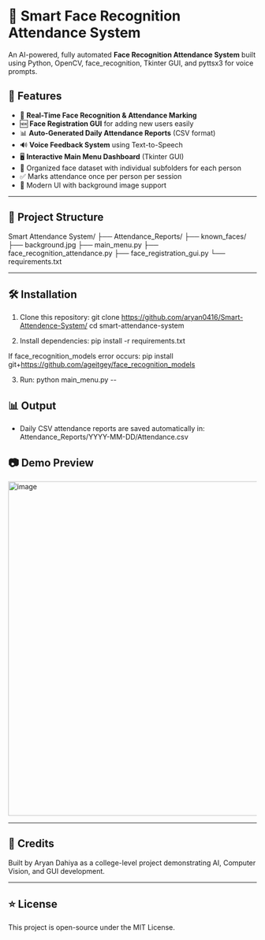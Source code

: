 # 🎥 Smart Face Recognition Attendance System

An AI-powered, fully automated **Face Recognition Attendance System** built using Python, OpenCV, face_recognition, Tkinter GUI, and pyttsx3 for voice prompts.

## 🚀 Features

- 📸 **Real-Time Face Recognition & Attendance Marking**
- 🆕 **Face Registration GUI** for adding new users easily
- 📊 **Auto-Generated Daily Attendance Reports** (CSV format)
- 🔊 **Voice Feedback System** using Text-to-Speech
- 🖥️ **Interactive Main Menu Dashboard** (Tkinter GUI)
- 📁 Organized face dataset with individual subfolders for each person
- ✅ Marks attendance once per person per session
- 🎨 Modern UI with background image support

---

## 📂 Project Structure

Smart Attendance System/
├── Attendance_Reports/
├── known_faces/
├── background.jpg
├── main_menu.py
├── face_recognition_attendance.py
├── face_registration_gui.py
└── requirements.txt

---

## 🛠️ Installation

1. Clone this repository:
git clone https://github.com/aryan0416/Smart-Attendence-System/
cd smart-attendance-system


2. Install dependencies:
pip install -r requirements.txt


If face_recognition_models error occurs:
pip install git+https://github.com/ageitgey/face_recognition_models


3. Run:
python main_menu.py
--

## 📊 Output

- Daily CSV attendance reports are saved automatically in:
Attendance_Reports/YYYY-MM-DD/Attendance.csv



## 📷 Demo Preview

<img width="762" height="679" alt="image" src="https://github.com/user-attachments/assets/dff1a7dd-3ff0-42e0-94ff-7e4cd84e4159" />


---

## 📢 Credits

Built by Aryan Dahiya as a college-level project demonstrating AI, Computer Vision, and GUI development.

---

## ⭐ License

This project is open-source under the MIT License.

